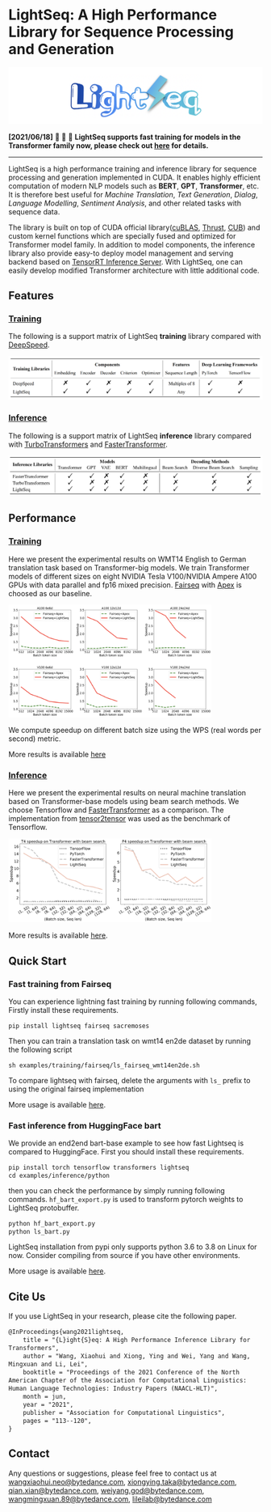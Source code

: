 # LightSeq: A High Performance Library for Sequence Processing and Generation

![logo](./docs/inference/images/logo.png)

**[2021/06/18]** :tada: :tada: :tada: **LightSeq supports fast training for models in the Transformer family now,
please check out [here](./lightseq/training/README.md) for details.**

---

LightSeq is a high performance training and inference library for sequence processing and generation implemented
in CUDA.
It enables highly efficient computation of modern NLP models such as **BERT**, **GPT**,
**Transformer**, etc.
It is therefore best useful for *Machine Translation*, *Text Generation*, *Dialog*, *Language
Modelling*, *Sentiment Analysis*, and other related tasks with sequence data.

The library is built on top of CUDA official
library([cuBLAS](https://docs.nvidia.com/cuda/cublas/index.html),
[Thrust](https://docs.nvidia.com/cuda/thrust/index.html), [CUB](http://nvlabs.github.io/cub/)) and
custom kernel functions which are specially fused and optimized for Transformer model family. In
addition to model components, the inference library also provide easy-to deploy model management and serving backend based on
[TensorRT Inference
Server](https://docs.nvidia.com/deeplearning/sdk/inference-server-archived/tensorrt_inference_server_120/tensorrt-inference-server-guide/docs/quickstart.html).
With LightSeq, one can easily develop modified Transformer architecture with little additional code.

## Features
### [<u>Training</u>](./lightseq/training)
The following is a support matrix of LightSeq **training** library compared with
[DeepSpeed](https://github.com/microsoft/DeepSpeed).

![features](./docs/training/images/features.png)

### [<u>Inference</u>](./lightseq/inference)
The following is a support matrix of LightSeq **inference** library compared with
[TurboTransformers](https://github.com/Tencent/TurboTransformers) and
[FasterTransformer](https://github.com/NVIDIA/DeepLearningExamples/tree/master/FasterTransformer).

![support](./docs/inference/images/support.png)


## Performance

### [<u>Training</u>](./lightseq/training)
Here we present the experimental results on WMT14 English to German translation task based on Transformer-big models. We train Transformer models of different sizes on eight NVIDIA Tesla V100/NVIDIA Ampere A100 GPUs with data parallel and fp16 mixed precision.
[Fairseq](https://github.com/pytorch/fairseq) with [Apex](https://github.com/NVIDIA/apex) is choosed as our baseline.

<img src="./docs/training/images/single_step.png"  width="80%" aligned="middle">

We compute speedup on different batch size using the WPS (real words per second) metric.

More results is available [here](./docs/training/performance.md)

### [<u>Inference</u>](./lightseq/inference)
Here we present the experimental results on neural machine translation based on Transformer-base models using beam search methods.
We choose Tensorflow and
[FasterTransformer](https://github.com/NVIDIA/DeepLearningExamples/tree/master/FasterTransformer) as a comparison.
The implementation from
[tensor2tensor](https://github.com/tensorflow/tensor2tensor/blob/master/tensor2tensor/models/transformer.py)
was used as the benchmark of Tensorflow.

<img src="./docs/inference/images/nmt.png"  width="80%" aligned="middle">

More results is available [here](./docs/inference/performance.md).



## Quick Start
### Fast training from Fairseq

You can experience lightning fast training by running following commands,
Firstly install these requirements.

```shell
pip install lightseq fairseq sacremoses
```

Then you can train a translation task on wmt14 en2de dataset by running the following script

```shell
sh examples/training/fairseq/ls_fairseq_wmt14en2de.sh
```

To compare lightseq with fairseq, delete the arguments with `ls_` prefix to using the original fairseq implementation

More usage is available [here](./lightseq/training/README.md).

### Fast inference from HuggingFace bart

We provide an end2end bart-base example to see how fast Lightseq is compared to HuggingFace. First you should install these requirements.

```shell
pip install torch tensorflow transformers lightseq
cd examples/inference/python
```

then you can check the performance by simply running following commands. `hf_bart_export.py` is used to transform pytorch weights to LightSeq protobuffer.

```shell
python hf_bart_export.py
python ls_bart.py
```

LightSeq installation from pypi only supports python 3.6 to 3.8 on Linux for now. Consider compiling from source if you have other environments.

More usage is available [here](./lightseq/inference/README.md).

## Cite Us

If you use LightSeq in your research, please cite the following paper.

```
@InProceedings{wang2021lightseq,
    title = "{L}ight{S}eq: A High Performance Inference Library for Transformers",
    author = "Wang, Xiaohui and Xiong, Ying and Wei, Yang and Wang, Mingxuan and Li, Lei",
    booktitle = "Proceedings of the 2021 Conference of the North American Chapter of the Association for Computational Linguistics: Human Language Technologies: Industry Papers (NAACL-HLT)",
    month = jun,
    year = "2021",
    publisher = "Association for Computational Linguistics",
    pages = "113--120",
}
```

## Contact

Any questions or suggestions, please feel free to contact us at
wangxiaohui.neo@bytedance.com, xiongying.taka@bytedance.com, qian.xian@bytedance.com, weiyang.god@bytedance.com, wangmingxuan.89@bytedance.com, lileilab@bytedance.com
